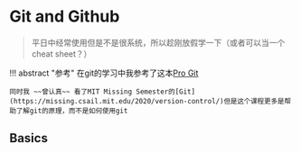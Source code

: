 # Git and Github

> 平日中经常使用但是不是很系统，所以趁刚放假学一下（或者可以当一个cheat sheet？）


!!! abstract "参考"
    在git的学习中我参考了这本[Pro Git](https://git-scm.com/book/en/v2)
    
    同时我 ~~曾认真~~ 看了MIT Missing Semester的[Git](https://missing.csail.mit.edu/2020/version-control/)但是这个课程更多是帮助了解git的原理，而不是如何使用git
    

## Basics

